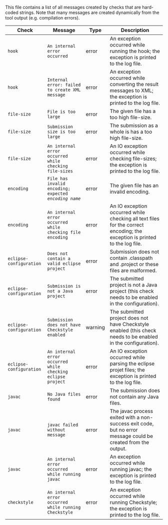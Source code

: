 This file contains a list of all messages created by checks that are hard-coded strings.
Note that many messages are created dynamically from the tool output (e.g. compilation errors).

<table>
	<thead>
		<tr>
			<th>Check</th>
			<th>Message</th>
			<th>Type</th>
			<th>Description</th>
		</tr>
	</thead>
	<tbody>
		<tr>
			<td><code>hook</code></td>
			<td><code>An internal error occurred</code></td>
			<td>error</td>
			<td>An exception occurred while running the hook; the exception is printed to the log file.</td>
		</tr>
        <tr>
            <td><code>hook</code></td>
            <td><code>Internal error: failed to create XML message</code></td>
            <td>error</td>
            <td>An exception occurred while converting the result messages to XML; the exception is printed to the log file.</td>
        </tr>
		<tr>
			<td><code>file-size</code></td>
			<td><code>File is too large</code></td>
			<td>error</td>
			<td>The given file has a too high file-size.</td>
		</tr>
		<tr>
			<td><code>file-size</code></td>
			<td><code>Submission size is too large</code></td>
			<td>error</td>
			<td>The submission as a whole is has a too high file-size.</td>
		</tr>
		<tr>
			<td><code>file-size</code></td>
			<td><code>An internal error occurred while checking file-sizes</code></td>
			<td>error</td>
			<td>An IO exception occurred while checking file-sizes; the exception is printed to the log file.</td>
		</tr>
		<tr>
			<td><code>encoding</code></td>
			<td><code>File has invalid encoding; expected <i>encoding name</i></code></td>
			<td>error</td>
			<td>The given file has an invalid encoding.</td>
		</tr>
		<tr>
			<td><code>encoding</code></td>
			<td><code>An internal error occurred while checking file encoding</code></td>
			<td>error</td>
			<td>An IO exception occurred while checking all text files for the correct encoding; the exception is printed to the log file.</td>
		</tr>
		<tr>
			<td><code>eclipse-configuration</code></td>
			<td><code>Does not contain a valid eclipse project</code></td>
			<td>error</td>
			<td>Submission does not contain .classpath and .project or these files are malformed.</td>
		</tr>
		<tr>
			<td><code>eclipse-configuration</code></td>
			<td><code>Submission is not a Java project</code></td>
			<td>error</td>
			<td>The submitted project is not a Java project (this check needs to be enabled in the configuration).</td>
		</tr>
		<tr>
			<td><code>eclipse-configuration</code></td>
			<td><code>Submission does not have Checkstyle enabled</code></td>
			<td>warning</td>
			<td>The submitted project does not have Checkstyle enabled (this check needs to be enabled in the configuration).</td>
		</tr>
		<tr>
			<td><code>eclipse-configuration</code></td>
			<td><code>An internal error occurred while checking eclipse project</code></td>
			<td>error</td>
			<td>An IO exception occurred while parsing the eclipse projet files; the exception is printed to the log file.</td>
		</tr>
		<tr>
			<td><code>javac</code></td>
			<td><code>No Java files found</code></td>
			<td>error</td>
			<td>The submission does not contain any Java files.</td>
		</tr>
		<tr>
			<td><code>javac</code></td>
			<td><code>javac failed without message</code></td>
			<td>error</td>
			<td>The javac process exited with a non-success exit code, but no error message could be created from the output.</td>
		</tr>
		<tr>
			<td><code>javac</code></td>
			<td><code>An internal error occurred while running javac</code></td>
			<td>error</td>
			<td>An exception occurred while running javac; the exception is printed to the log file.</td>
		</tr>
		<tr>
			<td><code>checkstyle</code></td>
			<td><code>An internal error occurred while running Checkstyle</code></td>
			<td>error</td>
			<td>An exception occurred while running Checkstyle; the exception is printed to the log file.</td>
		</tr>
	</tbody>
</table>
